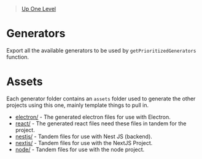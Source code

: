 > [Up One Level](../readme.md)

# Generators

Export all the available generators to be used by `getPrioritizedGenerators` function.

# Assets

Each generator folder contains an `assets` folder used to generate the other projects using this one, mainly template things to pull in.

- [electron/](electron/readme.md) - The generated electron files for use with Electron.
- [react/](react/readme.md) - The generated react files need these files in tandem for the project.
- [nestjs/](nestjs/readme.md) - Tandem files for use with Nest JS (backend).
- [nextjs/](nextjs/readme.md) - Tandem files for use with the NextJS Project.
- [node/](node/readme.md) - Tandem files for use with the node project.
